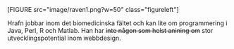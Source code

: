 <div class="byline">
[FIGURE src="image/raven1.png?w=50" class="figureleft"]
<p id="byline-text">Hrafn jobbar inom det biomedicinska fältet och kan lite om programmering i Java, Perl, R och Matlab. Han har <s>inte någon som helst anining om</s> stor utvecklingspotential inom webbdesign.</p>
</div>
